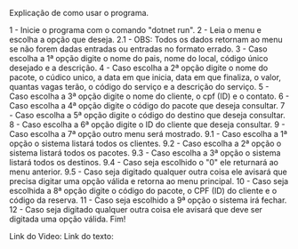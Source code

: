 Explicação de como usar o programa.

1 - Inicie o programa com o comando "dotnet run".
2 - Leia o menu e escolha a opção que deseja.
2.1 - OBS: Todos os dados retornam ao menu se não forem dadas entradas ou entradas no formato errado.
3 - Caso escolha a 1ª opção digite o nome do pais, nome do local, código único desejado e a descrição.
4 - Caso escolha a 2ª opção digite o nome do pacote, o cúdico unico, a data em que inicia, data em que finaliza, o valor, quantas vagas terão, o código do serviço e a descrição do serviço.
5 - Caso escolha a 3ª opção digite o nome do cliente, o cpf (ID) e o contato.
6 - Caso escolha a 4ª opção digite o código do pacote que deseja consultar.
7 - Caso escolha a 5ª opção digite o código do destino que deseja consultar.
8 - Caso escolha a 6ª opção digite o ID do cliente que deseja consultar.
9 - Caso escolha a 7ª opção outro menu será mostrado.
9.1 - Caso escolha a 1ª opção o sistema listará todos os clientes.
9.2 - Caso escolha a 2ª opção o sistema listará todos os pacotes.
9.3 - Caso escolha a 3ª opção o sistema listará todos os destinos.
9.4 - Caso seja escolhido o "0" ele returnará ao menu anterior.
9.5 - Caso seja digitado qualquer outra coisa ele avisará que precisa digitar uma opção válida e retorna ao menu principal.
10 - Caso seja escolhida a 8ª opção digite o código do pacote, o CPF (ID) do cliente e o código da reserva.
11 - Caso seja escolhido a 9ª opção o sistema irá fechar.
12 - Caso seja digitado qualquer outra coisa ele avisará que deve ser digitada uma opção válida.
Fim!

Link do Video:
Link do texto: 
